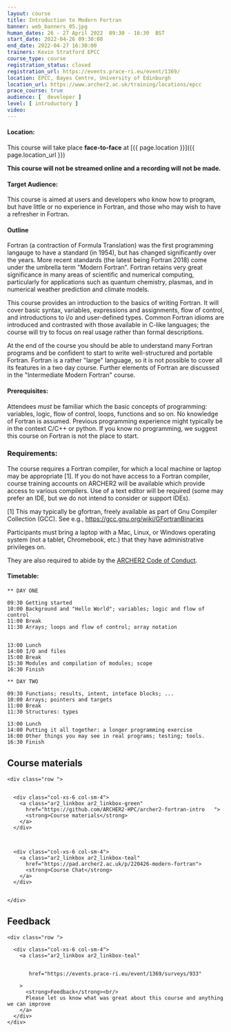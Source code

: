 ```yaml
---
layout: course
title: Introduction to Modern Fortran
banner: web_banners_05.jpg 
human_dates: 26 - 27 April 2022  09:30 - 16:30  BST
start_date: 2022-04-26 09:30:00
end_date: 2022-04-27 16:30:00
trainers: Kevin Stratford EPCC
course_type: course
registration_status: closed
registration_url: https://events.prace-ri.eu/event/1369/  
location: EPCC, Bayes Centre, University of Edinburgh
location_url: https://www.archer2.ac.uk/training/locations/epcc
prace_course: true
audience: [  developer ]
level: [ introductory ]
video:
---
```


#### Location:

This course will take place **face-to-face** at  [{{ page.location }}]({{ page.location_url }})

**This course will not be streamed online and a recording will not be made.**

#### Target Audience:

This course is aimed at users and developers who know how to program,
but have little or no experience in Fortran, and those who may wish to
have a refresher in Fortran.

#### Outline

Fortran (a contraction of Formula Translation) was the first programming
langauge to have a standard (in 1954), but has changed significantly over
the years. More recent standards (the latest being Fortran 2018) come
under the umbrella term "Modern Fortran". Fortran retains very great
significance in many areas of scientific and numerical computing,
particularly for applications such as quantum chemistry, plasmas, and in
numerical weather prediction and climate models.

This course provides an introduction to the basics of writing Fortran.
It will cover basic syntax, variables, expressions and assignments,
flow of control, and introductions to i/o and user-defined types.
Common Fortran idioms are introduced and contrasted with those
available in C-like languages; the course will try to focus on
real usage rather than formal descriptions.

At the end of the course you should be able to understand many Fortran
programs and be confident to start to write well-structured and portable
Fortran. Fortran is a rather "large" language, so it is not possible to
cover all its features in a two day course. Further elements of Fortran
are discussed in the "Intermediate Modern Fortran" course.

#### Prerequisites:

Attendees *must* be familiar which the basic concepts of
programming: variables, logic, flow of control, loops, functions and
so on. No knowledge of Fortran is assumed. Previous programming
experience might typically be in the context C/C++ or python.
If you know no programming, we suggest this course on Fortran is not
the place to start.

### Requirements:

The course requires a Fortran compiler, for which a local machine or
laptop may be appropriate [1]. If you do not have access to a Fortran
compiler, course training accounts on ARCHER2 will be available which
provide access to various compilers. Use of a text editor will be
required (some may prefer an IDE, but we do not intend to consider or
support IDEs).


[1] This may typically be gfortran, freely available as part of    Gnu Compiler Collection (GCC).
See e.g., <https://gcc.gnu.org/wiki/GFortranBinaries>


Participants must bring a laptop with a Mac, Linux, or Windows operating system (not a tablet, Chromebook, etc.) that they have administrative privileges on.

They are also required to abide by the [ARCHER2  Code of Conduct](../../../about/policies/code-of-conduct.html). 


#### Timetable:

```
** DAY ONE

09:30 Getting started
10:00 Background and "Hello World"; variables; logic and flow of control
11:00 Break
11:30 Arrays; loops and flow of control; array notation


13:00 Lunch
14:00 I/O and files
15:00 Break
15:30 Modules and compilation of modules; scope
16:30 Finish

** DAY TWO

09:30 Functions; results, intent, inteface blocks; ...
10:00 Arrays; pointers and targets
11:00 Break
11:30 Structures: types

13:00 Lunch
14:00 Putting it all together: a longer programming exercise
16:00 Other things you may see in real programs; testing; tools.
16:30 Finish
```

<section id="service">



<h2><a name="materials">Course materials</a></h2>



    <div class="row ">	

		
      <div class="col-xs-6 col-sm-4">
        <a class="ar2_linkbox ar2_linkbox-green" 
          href="https://github.com/ARCHER2-HPC/archer2-fortran-intro   ">
          <strong>Course materials</strong>         
        </a>
      </div>


 
      <div class="col-xs-6 col-sm-4">
        <a class="ar2_linkbox ar2_linkbox-teal" 
          href="https://pad.archer2.ac.uk/p/220426-modern-fortran">
          <strong>Course Chat</strong>       
        </a>
      </div>
		
 
 	</div>
		
		
					


<!-- 		
<h2><a name="videos">Videos</a></h2>

<h3>Session 1</h3>

<div>
	<iframe title="Video" width="560" height="315" src="https://www.youtube.com/embed/xxxxxxxxxxx" frameborder="0" allow="accelerometer; autoplay; encrypted-media; gyroscope; picture-in-picture" allowfullscreen></iframe>
</div>

 -->






<h2><a name="feedback">Feedback</a></h2>


    <div class="row ">	

      <div class="col-xs-6 col-sm-4">
        <a class="ar2_linkbox ar2_linkbox-teal" 


		   href="https://events.prace-ri.eu/event/1369/surveys/933"

		>
          <strong>Feedback</strong><br/>
          Please let us know what was great about this course and anything we can improve
        </a>
      </div>
    </div>
		
		

 
</section>


